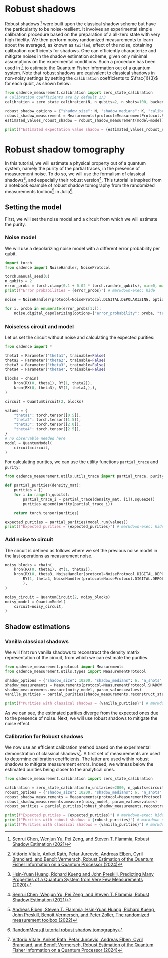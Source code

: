 # Robust shadows

Robust shadows [^2] were built upon the classical shadow scheme but have the particularity to be noise-resilient. It involves an experimental simple calibration procedure based on the preparation of a all-zero state with very high fidelity. We then perform noisy randomized measurements to learn about the averaged, as known as `twirled`, effect of the noise, obtaining calibration coefficients for shadows. One can eﬃciently characterize and mitigate noises in the shadow estimation scheme, given only minimal assumptions on the experimental conditions. Such a procedure has been used in [^4] to estimate the Quantum Fisher information out of a quantum system. Note that robust shadows are equivalent to classical shadows in non-noisy settings by setting the `calibration` coefficients to $\frac{1}{3}$ for each qubit, as shown below:

```python exec="on" source="material-block" session="measurements" result="json"
from qadence_measurement.calibration import zero_state_calibration
# Calibration coefficients are by default 1/3
calibration = zero_state_calibration(N, n_qubits=2, n_shots=100, backend=model.backend, noise=None)

robust_shadow_options = {"shadow_size": N, "shadow_medians": K, "calibration": calibration}
robust_shadow_measurement = Measurements(protocol=MeasurementProtocol.ROBUST_SHADOW, options=robust_shadow_options)
estimated_values_robust_shadow = robust_shadow_measurement(model=model)

print(f"Estimated expectation value shadow = {estimated_values_robust_shadow}") # markdown-exec: hide
```


# Robust shadow tomography

In this tutorial, we will estimate a physical property out of a quantum system, namely the purity of the partial traces, in the presence of measurement noise. To do so, we will use the formalism of classical shadows[^1], and especially their robust version[^2]. This tutorial is inspired from a notebook example of robust shadow tomography from the randomized measurements toolbox[^5] in Julia[^3].


## Setting the model

First, we will set the noise model and a circuit from which we will estimate the purity.

### Noise model

We will use a depolarizing noise model with a different error probability per qubit.

```python exec="on" source="material-block" session="shadow_tomo" result="json"
import torch
from qadence import NoiseHandler, NoiseProtocol

torch.manual_seed(0)
n_qubits = 2
error_probs = torch.clamp(0.1 + 0.02 * torch.randn(n_qubits), min=0, max=1)
print(f"Error probabilities = {error_probs}") # markdown-exec: hide

noise = NoiseHandler(protocol=NoiseProtocol.DIGITAL.DEPOLARIZING, options={"error_probability": error_probs[0], "target": 0})

for i, proba in enumerate(error_probs[1:]):
    noise.digital_depolarizing(options={"error_probability": proba, "target": i+1})
```

### Noiseless circuit and model

Let us set the circuit without noise and calculating the expected purities:

```python exec="on" source="material-block" session="shadow_tomo" result="json"
from qadence import *

theta1 = Parameter("theta1", trainable=False)
theta2 = Parameter("theta2", trainable=False)
theta3 = Parameter("theta3", trainable=False)
theta4 = Parameter("theta4", trainable=False)

blocks = chain(
    kron(RX(0, theta1), RY(1, theta2)),
    kron(RX(0, theta3), RY(1, theta4,),),
)

circuit = QuantumCircuit(2, blocks)

values = {
    "theta1": torch.tensor([0.5]),
    "theta2": torch.tensor([1.5]),
    "theta3": torch.tensor([2.0]),
    "theta4": torch.tensor([2.5]),
}
# no observable needed here
model = QuantumModel(
    circuit=circuit,
)
```

For calculating purities, we can use the utility functions `partial_trace` and `purity`:

```python exec="on" source="material-block" session="shadow_tomo" result="json"
from qadence_measurement.utils.utils_trace import partial_trace, purity

def partial_purities(density_mat):
    purities = []
    for i in range(n_qubits):
        partial_trace_i = partial_trace(density_mat, [i]).squeeze()
        purities.append(purity(partial_trace_i))

    return torch.tensor(purities)

expected_purities = partial_purities(model.run(values))
print(f"Expected purities = {expected_purities}") # markdown-exec: hide
```

### Add noise to circuit

The circuit is defined as follows where we set the previous noise model in the last operations as measurement noise.

```python exec="on" source="material-block" session="shadow_tomo" result="json"
noisy_blocks = chain(
    kron(RX(0, theta1), RY(1, theta2)),
    kron(RX(0, theta3, NoiseHandler(protocol=NoiseProtocol.DIGITAL.DEPOLARIZING, options={"error_probability": error_probs[0], "target": 0})),
        RY(1, theta4, NoiseHandler(protocol=NoiseProtocol.DIGITAL.DEPOLARIZING, options={"error_probability": error_probs[1], "target": 1})),
        ),
)

noisy_circuit = QuantumCircuit(2, noisy_blocks)
noisy_model = QuantumModel(
    circuit=noisy_circuit,
)
```

## Shadow estimations

### Vanilla classical shadows

We will first run vanilla shadows to reconstruct the density matrix representation of the circuit, from which we can estimate the purities.


```python exec="on" source="material-block" session="shadow_tomo" result="json"
from qadence_measurement.protocol import Measurements
from qadence_measurement.utils.types import MeasurementProtocol

shadow_options = {"shadow_size": 10200, "shadow_medians": 6, "n_shots":1000}
shadow_measurements = Measurements(protocol=MeasurementProtocol.SHADOW, options=shadow_options)
shadow_measurements.measure(noisy_model, param_values=values)
vanilla_purities = partial_purities(shadow_measurements.reconstruct_state())

print(f"Purities with classical shadows = {vanilla_purities}") # markdown-exec: hide
```

As we can see, the estimated purities diverge from the expected ones due to the presence of noise. Next, we will use robust shadows to mitigate the noise effect.

### Calibration for Robust shadows

We now use an efficient calibration method based on the experimental demonstration of classical shadows[^4]. A first set of measurements are used to determine calibration coefficients. The latter are used within robust shadows to mitigate measurement errors.
Indeed, we witness below the estimated purities being closer to the analytical ones.

```python exec="on" source="material-block" session="shadow_tomo" result="json"
from qadence_measurement.calibration import zero_state_calibration

calibration = zero_state_calibration(n_unitaries=2000, n_qubits=circuit.n_qubits, n_shots=10000, noise=noise)
robust_options = {"shadow_size": 10200, "shadow_medians": 6, "n_shots":1000, "calibration": calibration}
robust_shadow_measurements = Measurements(protocol=MeasurementProtocol.ROBUST_SHADOW, options=robust_options)
robust_shadow_measurements.measure(noisy_model, param_values=values)
robust_purities = partial_purities(robust_shadow_measurements.reconstruct_state())

print(f"Expected purities = {expected_purities}") # markdown-exec: hide
print(f"Purities with robust shadows = {robust_purities}") # markdown-exec: hide
print(f"Purities with classical shadows = {vanilla_purities}") # markdown-exec: hide
```


[^1]: [Hsin-Yuan Huang, Richard Kueng and John Preskill, Predicting Many Properties of a Quantum System from Very Few Measurements (2020)](https://arxiv.org/abs/2002.08953)

[^2]: [Senrui Chen, Wenjun Yu, Pei Zeng, and Steven T. Flammia, Robust Shadow Estimation (2021)](https://journals.aps.org/prxquantum/abstract/10.1103/PRXQuantum.2.030348)

[^3]: [RandomMeas.jl tutorial robust shadow tomography](https://github.com/bvermersch/RandomMeas.jl/blob/main/examples/RobustShadowTomography.ipynb)

[^4]: [Vittorio Vitale, Aniket Rath, Petar Jurcevic, Andreas Elben, Cyril Branciard, and Benoît Vermersch, Robust Estimation of the Quantum Fisher Information on a Quantum Processor (2024)](https://journals.aps.org/prxquantum/abstract/10.1103/PRXQuantum.5.030338)

[^5]: [Andreas Elben, Steven T. Flammia, Hsin-Yuan Huang, Richard Kueng, John Preskill, Benoît Vermersch, and Peter Zoller, The randomized measurement toolbox (2022)](https://www.nature.com/articles/s42254-022-00535-2)
